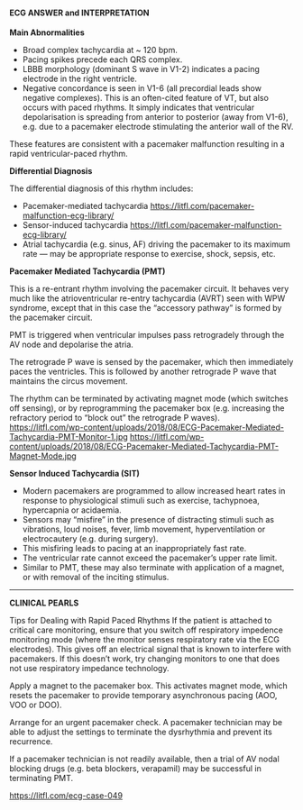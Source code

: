 #### ECG ANSWER and INTERPRETATION

**Main Abnormalities**
* Broad complex tachycardia at ~ 120 bpm. 
* Pacing spikes precede each QRS complex. 
* LBBB morphology (dominant S wave in V1-2) indicates a pacing electrode in the right ventricle. 
* Negative concordance is seen in V1-6 (all precordial leads show negative complexes). This is an often-cited feature of VT, but also occurs with paced rhythms. It simply indicates that ventricular depolarisation is spreading from anterior to posterior (away from V1-6), e.g. due to a pacemaker electrode stimulating the anterior wall of the RV. 

These features are consistent with a pacemaker malfunction resulting in a rapid ventricular-paced rhythm.

**Differential Diagnosis**

The differential diagnosis of this rhythm includes:
* Pacemaker-mediated tachycardia <https://litfl.com/pacemaker-malfunction-ecg-library/>
* Sensor-induced tachycardia <https://litfl.com/pacemaker-malfunction-ecg-library/>
* Atrial tachycardia (e.g. sinus, AF) driving the pacemaker to its maximum rate — may be appropriate response to exercise, shock, sepsis, etc. 

**Pacemaker Mediated Tachycardia (PMT)**

This is a re-entrant rhythm involving the pacemaker circuit. It behaves very much like the atrioventricular re-entry tachycardia (AVRT) seen with WPW syndrome, except that in this case the “accessory pathway” is formed by the pacemaker circuit.

PMT is triggered when ventricular impulses pass retrogradely through the AV node and depolarise the atria.

The retrograde P wave is sensed by the pacemaker, which then immediately paces the ventricles. This is followed by another retrograde P wave that maintains the circus movement.

The rhythm can be terminated by activating magnet mode (which switches off sensing), or by reprogramming the pacemaker box (e.g. increasing the refractory period to “block out” the retrograde P waves).
<https://litfl.com/wp-content/uploads/2018/08/ECG-Pacemaker-Mediated-Tachycardia-PMT-Monitor-1.jpg> 
<https://litfl.com/wp-content/uploads/2018/08/ECG-Pacemaker-Mediated-Tachycardia-PMT-Magnet-Mode.jpg> 

**Sensor Induced Tachycardia (SIT)**
* Modern pacemakers are programmed to allow increased heart rates in response to physiological stimuli such as exercise, tachypnoea, hypercapnia or acidaemia. 
* Sensors may “misfire” in the presence of distracting stimuli such as vibrations, loud noises, fever, limb movement, hyperventilation or electrocautery (e.g. during surgery). 
* This misfiring leads to pacing at an inappropriately fast rate. 
* The ventricular rate cannot exceed the pacemaker’s upper rate limit. 
* Similar to PMT, these may also terminate with application of a magnet, or with removal of the inciting stimulus. 

---------------

**CLINICAL PEARLS**

Tips for Dealing with Rapid Paced Rhythms
If the patient is attached to critical care monitoring, ensure that you switch off respiratory impedence monitoring mode (where the monitor senses respiratory rate via the ECG electrodes). This gives off an electrical signal that is known to interfere with pacemakers. If this doesn’t work, try changing monitors to one that does not use respiratory impedance technology.

Apply a magnet to the pacemaker box. This activates magnet mode, which resets the pacemaker to provide temporary asynchronous pacing (AOO, VOO or DOO).

Arrange for an urgent pacemaker check. A pacemaker technician may be able to adjust the settings to terminate the dysrhythmia and prevent its recurrence.

If a pacemaker technician is not readily available, then a trial of AV nodal blocking drugs (e.g. beta blockers, verapamil) may be successful in terminating PMT.

<https://litfl.com/ecg-case-049>
